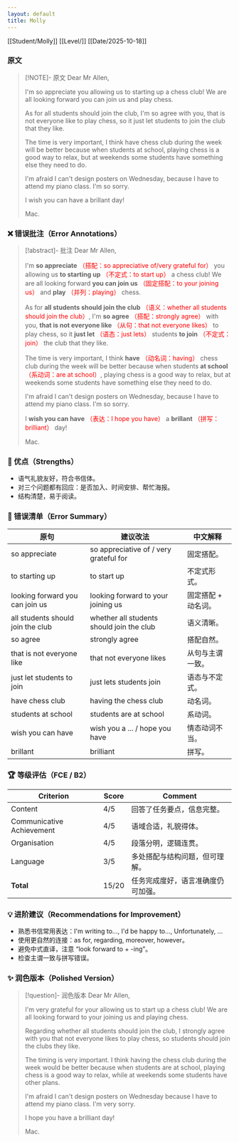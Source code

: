 ```yaml
---
layout: default
title: Molly
---
```



[[Student/Molly]]
[[Level/]]
[[Date/2025-10-18]]

### 原文

> [!NOTE]- 原文
> Dear Mr Allen,
>
> I'm so appreciate you allowing us to starting up a chess club! We are all looking forward you can join us and play chess.
>
> As for all students should join the club, I'm so agree with you, that is not everyone like to play chess, so it just let students to join the club that they like.
>
> The time is very important, I think have chess club during the week will be better because when students at school, playing chess is a good way to relax, but at weekends some students have something else they need to do.
>
> I'm afraid I can't design posters on Wednesday, because I have to attend my piano class. I'm so sorry.
>
> I wish you can have a brillant day!
>
> Mac.

### ❌ 错误批注（Error Annotations）

> [!abstract]- 批注
> Dear Mr Allen,
>
> I'm **so appreciate** <span style="color:red">（搭配：so appreciative of/very grateful for）</span> you allowing us **to starting up** <span style="color:red">（不定式：to start up）</span> a chess club! We are all looking forward **you can join us** <span style="color:red">（固定搭配：to your joining us）</span> and **play** <span style="color:red">（并列：playing）</span> chess.
>
> As for **all students should join the club** <span style="color:red">（语义：whether all students should join the club）</span>, I'm **so agree** <span style="color:red">（搭配：strongly agree）</span> with you, **that is not everyone like** <span style="color:red">（从句：that not everyone likes）</span> to play chess, so it **just let** <span style="color:red">（语态：just lets）</span> students **to join** <span style="color:red">（不定式：join）</span> the club that they like.
>
> The time is very important, I think **have** <span style="color:red">（动名词：having）</span> chess club during the week will be better because when students **at school** <span style="color:red">（系动词：are at school）</span>, playing chess is a good way to relax, but at weekends some students have something else they need to do.
>
> I'm afraid I can't design posters on Wednesday, because I have to attend my piano class. I'm so sorry.
>
> I **wish you can have** <span style="color:red">（表达：I hope you have）</span> a **brillant** <span style="color:red">（拼写：brilliant）</span> day!
>
> Mac.

### 🌟 优点（Strengths）
- 语气礼貌友好，符合书信体。
- 对三个问题都有回应：是否加入、时间安排、帮忙海报。
- 结构清楚，易于阅读。

### 🧾 错误清单（Error Summary）
| 原句 | 建议改法 | 中文解释 |
|------|-----------|-----------|
| so appreciate | so appreciative of / very grateful for | 固定搭配。
| to starting up | to start up | 不定式形式。
| looking forward you can join us | looking forward to your joining us | 固定搭配 + 动名词。
| all students should join the club | whether all students should join the club | 语义清晰。
| so agree | strongly agree | 搭配自然。
| that is not everyone like | that not everyone likes | 从句与主谓一致。
| just let students to join | just lets students join | 语态与不定式。
| have chess club | having the chess club | 动名词。
| students at school | students are at school | 系动词。
| wish you can have | wish you a ... / hope you have | 情态动词不当。
| brillant | brilliant | 拼写。

### 🏆 等级评估（FCE / B2）
| Criterion | Score | Comment |
|------------|--------|----------|
| Content | 4/5 | 回答了任务要点，信息完整。
| Communicative Achievement | 4/5 | 语域合适，礼貌得体。
| Organisation | 4/5 | 段落分明，逻辑连贯。
| Language | 3/5 | 多处搭配与结构问题，但可理解。
| **Total** | 15/20 | 任务完成度好，语言准确度仍可加强。

### 💡 进阶建议（Recommendations for Improvement）
- 熟悉书信常用表达：I'm writing to..., I'd be happy to..., Unfortunately, ...
- 使用更自然的连接：as for, regarding, moreover, however。
- 避免中式直译，注意 “look forward to + -ing”。
- 检查主谓一致与拼写错误。

### ✨ 润色版本（Polished Version）
> [!question]- 润色版本
> Dear Mr Allen,
>
> I'm very grateful for your allowing us to start up a chess club! We are all looking forward to your joining us and playing chess.
>
> Regarding whether all students should join the club, I strongly agree with you that not everyone likes to play chess, so students should join the clubs they like.
>
> The timing is very important. I think having the chess club during the week would be better because when students are at school, playing chess is a good way to relax, while at weekends some students have other plans.
>
> I'm afraid I can't design posters on Wednesday because I have to attend my piano class. I'm very sorry.
>
> I hope you have a brilliant day!
>
> Mac.
